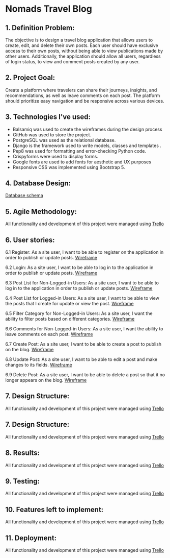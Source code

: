 # Nomads Travel Blog

## 1. Definition Problem:

The objective is to design a travel blog application that allows users to create, edit, and delete their own posts. Each user should have exclusive access to their own posts, without being able to view publications made by other users. Additionally, the application should allow all users, regardless of login status, to view and comment posts created by any user.

## 2. Project Goal:

Create a platform where travelers can share their journeys, insights, and recommendations, as well as leave comments on each post. The platform should prioritize easy navigation and be responsive across various devices.

## 3. Technologies I've used:

- Balsamiq was used to create the wireframes during the design process
- GitHub was used to store the project.
- PostgreSQL was used as the relational database.
- Django is the framework used to write models, classes and templates .
- Pep8 was used for formatting and error-checking Python code.
- Crispyforms were used to display forms.
- Google fonts are used to add fonts for aesthetic and UX purposes
- Responsive CSS was implemented using Bootstrap 5.

## 4. Database Design:

[Database schema](https://github.com/julifmontoya/django-blog-temp/blob/master/doc/3_DB_Schema.jpg)

## 5. Agile Methodology:

All functionality and development of this project were managed using [Trello](https://github.com/julifmontoya/django-blog-temp/blob/master/doc/5_Trello.JPG)

## 6. User stories:

6.1 Register:
As a site user, I want to be able to register on the application in order to publish or update posts. [Wireframe](https://github.com/julifmontoya/django-blog-temp/blob/master/doc/6_1_Register.png)

6.2 Login:
As a site user, I want to be able to log in to the application in order to publish or update posts. [Wireframe](https://github.com/julifmontoya/django-blog-temp/blob/master/doc/6_2_Login.png)

6.3 Post List for Non-Logged-in Users:
As a site user, I want to be able to log in to the application in order to publish or update posts. [Wireframe](https://github.com/julifmontoya/django-blog-temp/blob/master/doc/6_3_Post%20List%20Non-Logged-in.png)

6.4 Post List for Logged-in Users:
As a site user, I want to be able to view the posts that I create for update or view the post. [Wireframe](https://github.com/julifmontoya/django-blog-temp/blob/master/doc/6_4_FIlter%20Category.png)

6.5 Filter Category for Non-Logged-in Users:
As a site user, I want the ability to filter posts based on different categories.
[Wireframe](https://github.com/julifmontoya/django-blog-temp/blob/master/doc/6_5_Comments.png)

6.6 Comments for Non-Logged-in Users:
As a site user, I want the ability to leave comments on each post. [Wireframe](https://github.com/julifmontoya/django-blog-temp/blob/master/doc/6_6_Post%20List%20for%20Logged-in.png)

6.7 Create Post:
As a site user, I want to be able to create a post to publish on the blog. [Wireframe](https://github.com/julifmontoya/django-blog-temp/blob/master/doc/6_7_Create%20Post.png)

6.8 Update Post:
As a site user, I want to be able to edit a post and make changes to its fields.
[Wireframe](https://github.com/julifmontoya/django-blog-temp/blob/master/doc/6_8_Update.png.png)

6.9 Delete Post:
As a site user, I want to be able to delete a post so that it no longer appears on the blog. [Wireframe](https://github.com/julifmontoya/django-blog-temp/blob/master/doc/6_9_Delete%20Confirm.png)

## 7. Design Structure:

All functionality and development of this project were managed using [Trello](https://github.com/julifmontoya/django-blog-temp/blob/master/doc/6_9_Delete%20Confirm.png)

## 7. Design Structure:

All functionality and development of this project were managed using [Trello](https://github.com/julifmontoya/django-blog-temp/blob/master/doc/5_Trello.JPG)

## 8. Results:

All functionality and development of this project were managed using [Trello](https://github.com/julifmontoya/django-blog-temp/blob/master/doc/5_Trello.JPG)

## 9. Testing:

All functionality and development of this project were managed using [Trello](https://github.com/julifmontoya/django-blog-temp/blob/master/doc/5_Trello.JPG)

## 10. Features left to implement:

All functionality and development of this project were managed using [Trello](https://github.com/julifmontoya/django-blog-temp/blob/master/doc/5_Trello.JPG)

## 11. Deployment:

All functionality and development of this project were managed using [Trello](https://github.com/julifmontoya/django-blog-temp/blob/master/doc/5_Trello.JPG)
